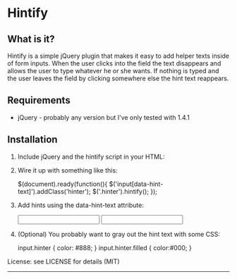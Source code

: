 Hintify
===

What is it?
---
Hintify is a simple jQuery plugin that makes it easy to add helper texts inside 
of form inputs.  When the user clicks into the field the text disappears and
allows the user to type whatever he or she wants.  If nothing is typed and the 
user leaves the field by clicking somewhere else the hint text reappears.


Requirements
---
  * jQuery - probably any version but I've only tested with 1.4.1
  
Installation
---

1. Include jQuery and the hintify script in your HTML:

    <script src="/javascripts/jquery-1.4.1.js" type="text/javascript"></script>
    <script src="/javascripts/jquery.hintify.js" type="text/javascript"></script>

2. Wire it up with something like this:

    $(document).ready(function(){
        $('input[data-hint-text]').addClass('hinter');
        $('.hinter').hintify();
    });

3. Add hints using the data-hint-text attribute:

    <input type="text" name="city[name]" data-hint-text="Phoenix" />
    <input type="text" name="city[population]" data-hint-text="20 million" />

4. (Optional) You probably want to gray out the hint text with some CSS:

    input.hinter { color: #888; }
    input.hinter.filled { color:#000; }

License: see LICENSE for details (MIT)

___
